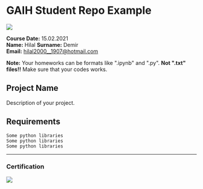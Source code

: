 # GAIH Student Repo Example
![](img/logo.png)

**Course Date:** 15.02.2021  
**Name:** Hilal
**Surname:** Demir  
**Email:** hilal2000__1907@hotmail.com 

**Note:** Your homeworks can be formats like ".ipynb" and ".py". **Not ".txt" files!!** Make sure that your codes works.  

## Project Name
Description of your project.

## Requirements
```
Some python libraries
Some python libraries
Some python libraries
```
---

### Certification
![](img/certificate_ex.png)

